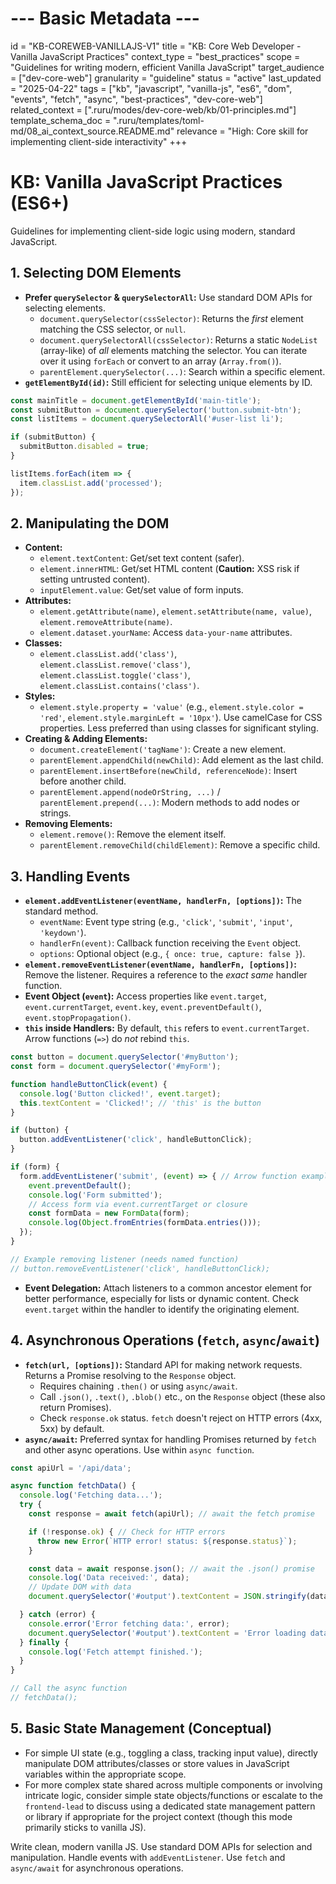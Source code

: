 # --- Basic Metadata ---
id = "KB-COREWEB-VANILLAJS-V1"
title = "KB: Core Web Developer - Vanilla JavaScript Practices"
context_type = "best_practices"
scope = "Guidelines for writing modern, efficient Vanilla JavaScript"
target_audience = ["dev-core-web"]
granularity = "guideline"
status = "active"
last_updated = "2025-04-22"
tags = ["kb", "javascript", "vanilla-js", "es6", "dom", "events", "fetch", "async", "best-practices", "dev-core-web"]
related_context = [".ruru/modes/dev-core-web/kb/01-principles.md"]
template_schema_doc = ".ruru/templates/toml-md/08_ai_context_source.README.md"
relevance = "High: Core skill for implementing client-side interactivity"
+++

# KB: Vanilla JavaScript Practices (ES6+)

Guidelines for implementing client-side logic using modern, standard JavaScript.

## 1. Selecting DOM Elements

*   **Prefer `querySelector` & `querySelectorAll`:** Use standard DOM APIs for selecting elements.
    *   `document.querySelector(cssSelector)`: Returns the *first* element matching the CSS selector, or `null`.
    *   `document.querySelectorAll(cssSelector)`: Returns a static `NodeList` (array-like) of *all* elements matching the selector. You can iterate over it using `forEach` or convert to an array (`Array.from()`).
    *   `parentElement.querySelector(...)`: Search within a specific element.
*   **`getElementById(id)`:** Still efficient for selecting unique elements by ID.

```javascript
const mainTitle = document.getElementById('main-title');
const submitButton = document.querySelector('button.submit-btn');
const listItems = document.querySelectorAll('#user-list li');

if (submitButton) {
  submitButton.disabled = true;
}

listItems.forEach(item => {
  item.classList.add('processed');
});
```

## 2. Manipulating the DOM

*   **Content:**
    *   `element.textContent`: Get/set text content (safer).
    *   `element.innerHTML`: Get/set HTML content (**Caution:** XSS risk if setting untrusted content).
    *   `inputElement.value`: Get/set value of form inputs.
*   **Attributes:**
    *   `element.getAttribute(name)`, `element.setAttribute(name, value)`, `element.removeAttribute(name)`.
    *   `element.dataset.yourName`: Access `data-your-name` attributes.
*   **Classes:**
    *   `element.classList.add('class')`, `element.classList.remove('class')`, `element.classList.toggle('class')`, `element.classList.contains('class')`.
*   **Styles:**
    *   `element.style.property = 'value'` (e.g., `element.style.color = 'red'`, `element.style.marginLeft = '10px'`). Use camelCase for CSS properties. Less preferred than using classes for significant styling.
*   **Creating & Adding Elements:**
    *   `document.createElement('tagName')`: Create a new element.
    *   `parentElement.appendChild(newChild)`: Add element as the last child.
    *   `parentElement.insertBefore(newChild, referenceNode)`: Insert before another child.
    *   `parentElement.append(nodeOrString, ...)` / `parentElement.prepend(...)`: Modern methods to add nodes or strings.
*   **Removing Elements:**
    *   `element.remove()`: Remove the element itself.
    *   `parentElement.removeChild(childElement)`: Remove a specific child.

## 3. Handling Events

*   **`element.addEventListener(eventName, handlerFn, [options])`:** The standard method.
    *   `eventName`: Event type string (e.g., `'click'`, `'submit'`, `'input'`, `'keydown'`).
    *   `handlerFn(event)`: Callback function receiving the `Event` object.
    *   `options`: Optional object (e.g., `{ once: true, capture: false }`).
*   **`element.removeEventListener(eventName, handlerFn, [options])`:** Remove the listener. Requires a reference to the *exact same* handler function.
*   **Event Object (`event`):** Access properties like `event.target`, `event.currentTarget`, `event.key`, `event.preventDefault()`, `event.stopPropagation()`.
*   **`this` inside Handlers:** By default, `this` refers to `event.currentTarget`. Arrow functions (`=>`) do *not* rebind `this`.

```javascript
const button = document.querySelector('#myButton');
const form = document.querySelector('#myForm');

function handleButtonClick(event) {
  console.log('Button clicked!', event.target);
  this.textContent = 'Clicked!'; // 'this' is the button
}

if (button) {
  button.addEventListener('click', handleButtonClick);
}

if (form) {
  form.addEventListener('submit', (event) => { // Arrow function example
    event.preventDefault();
    console.log('Form submitted');
    // Access form via event.currentTarget or closure
    const formData = new FormData(form);
    console.log(Object.fromEntries(formData.entries()));
  });
}

// Example removing listener (needs named function)
// button.removeEventListener('click', handleButtonClick);
```
*   **Event Delegation:** Attach listeners to a common ancestor element for better performance, especially for lists or dynamic content. Check `event.target` within the handler to identify the originating element.

## 4. Asynchronous Operations (`fetch`, `async`/`await`)

*   **`fetch(url, [options])`:** Standard API for making network requests. Returns a Promise resolving to the `Response` object.
    *   Requires chaining `.then()` or using `async/await`.
    *   Call `.json()`, `.text()`, `.blob()` etc., on the `Response` object (these also return Promises).
    *   Check `response.ok` status. `fetch` doesn't reject on HTTP errors (4xx, 5xx) by default.
*   **`async/await`:** Preferred syntax for handling Promises returned by `fetch` and other async operations. Use within `async function`.

```javascript
const apiUrl = '/api/data';

async function fetchData() {
  console.log('Fetching data...');
  try {
    const response = await fetch(apiUrl); // await the fetch promise

    if (!response.ok) { // Check for HTTP errors
      throw new Error(`HTTP error! status: ${response.status}`);
    }

    const data = await response.json(); // await the .json() promise
    console.log('Data received:', data);
    // Update DOM with data
    document.querySelector('#output').textContent = JSON.stringify(data, null, 2);

  } catch (error) {
    console.error('Error fetching data:', error);
    document.querySelector('#output').textContent = 'Error loading data.';
  } finally {
    console.log('Fetch attempt finished.');
  }
}

// Call the async function
// fetchData();
```

## 5. Basic State Management (Conceptual)

*   For simple UI state (e.g., toggling a class, tracking input value), directly manipulate DOM attributes/classes or store values in JavaScript variables within the appropriate scope.
*   For more complex state shared across multiple components or involving intricate logic, consider simple state objects/functions or escalate to the `frontend-lead` to discuss using a dedicated state management pattern or library if appropriate for the project context (though this mode primarily sticks to vanilla JS).

Write clean, modern vanilla JS. Use standard DOM APIs for selection and manipulation. Handle events with `addEventListener`. Use `fetch` and `async/await` for asynchronous operations.
